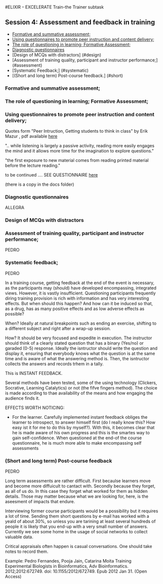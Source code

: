 #ELIXIR – EXCELERATE Train-the Trainer subtask

## Session 4: Assessment and feedback in training

* [Formative and summative assessment;](#formative)
* [Using questionnaires to promote peer instruction and content delivery;](#using)
* [The role of questioning in learning; Formative Assessment;](#role)
* [Diagnostic questionnaires](#diagnostic)
* [Design of MCQs with distractors] (#design)
* [Assessment of training quality, participant and instructor performance;] (#assessment)
* [Systematic Feedback;] (#systematic)
* [(Short and long term) Post-course feedback.] (#short)


<a name="formative"></a>
### Formative and summative assessment;
<a name="role"></a>
### The role of questioning in learning; Formative Assessment;
<a name="using"></a>
### Using questionnaires to promote peer instruction and content delivery;
Quotes form "Peer Intruction, Getting students to think in class" by Erik Mazur , pdf available [here](http://mazur.harvard.edu/sentFiles/Mazur_274537.pdf)

".. while listening is largely a passive activity, reading more easily engages the mind and it allows more time for the imagination to explore questions." 

"the first exposure to new material comes from reading printed material before the lecture reading." 


to be continued .... SEE QUESTIONNAIRE [here](http://mazur.harvard.edu/sentFiles/Mazur_274537.pdf)

(there is a copy in the docs folder)


<a name="diagnostic"></a>
### Diagnostic questionnaires
ALLEGRA
<a name="design"></a>
### Design of MCQs with distractors
<a name="assessment"></a>
### Assessment of training quality, participant and instructor performance;
PEDRO
<a name="systematic"></a>
### Systematic feedback;
PEDRO

In a training course, getting feedback at the end of the event is necessary, as the participants may (should) have developed encompassing, integrated views. However, it is vastly insufficient. Questioning participants frequently diring training provision is rich with information and has very interesting effects. But when should this happen? And how can it be induced so that, as a drug, has as many positive effects  and as low adverse effects as possible?

When? Ideally at natural breakpoints such as ending an exercise, shifting to a different subject and right after a wrap-up session.

How? It should be very focused and expedite in execution. The instructor should think of a clearly stated question that has a binary (Yes/no) or garaded (0-5) response. Ideally the isntructor should write the question and display it, ensuring that everybody knows what the question is at the same time and is aware of what the answering method is. Then, the isntructor collects the answers and records trhem in a tally. 

This is INSTANT FEEDBACK. 

Several methods have been tested, some of the using technology (Clickers, Socrative, Learning Catalytics) or not (the fifve fingers method). The choice is made according to thae availability of the means and how engaging the audience finds it.

EFFECTS WORTH NOTICING:
* For the learner. Carefully implemented instant feedback obliges the learner to introspect, to answer himself first (do I really know this? How easy ist it for me to do this by myself?). With this, it becomes clear that he is made aware of his own progress and this is the smartes way to gain self-confidence. When questioned at the end-of the course questionnaire, he is much more able to make encompassing self assessments

<a name="short"></a>
### (Short and long term) Post-course feedback
PEDRO

Long term assessments are rather difficult. First becaulse learners move and become more diffuicult to cantact with. Secondly because they forget, as all of us do. In this case they forget what worked for them as hidden details. Those may matter because what we are looking for, here, is the aseesment of impacts that endure.

Interviewing former course participants would be a possibility but it requires a lot of time. Sending them short questions by e-mail has worked  with a yeald of about 30%, so unless you are tarining at least several hundreds of people it is likely that you end-up with a very small number of answers. Currently we see some home in the usage of social networks to collect valuable data.

Critical appraisals often happen is casual conversations. One should take notes to record them.

Example: Pedro Fernandes, Pooja Jain, Catarina Moita Training Experimental Biologists
in Bioinformatics, Adv Bioinformatics. 2012;2012:672749. doi:
10.1155/2012/672749. Epub 2012 Jan 31. (Open Access)
